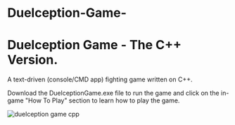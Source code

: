 # Duelception-Game-

# Duelception Game - The C++ Version.

A text-driven (console/CMD app) fighting game written on C++.

Download the DuelceptionGame.exe file to run the game and click on the in-game "How To Play" section to learn how to play the game.

![duelception game cpp](https://user-images.githubusercontent.com/46231723/51433290-57056700-1c3f-11e9-8003-e9783235e9a2.gif)

